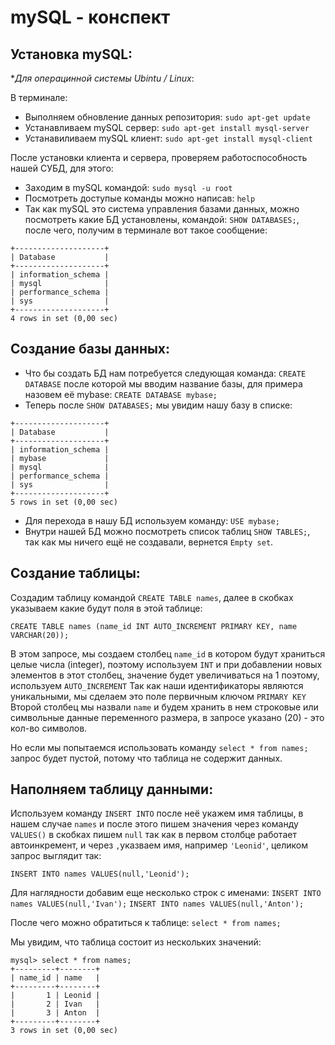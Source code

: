 # mySQL - конспект #

## Установка  mySQL: ##
**Для операцинной системы Ubintu / Linux*:

В терминале:

- Выполняем обновление данных репозитория: ```sudo apt-get update```
- Устанавливаем mySQL сервер: ```sudo apt-get install mysql-server```
- Устанавиливаем mySQL клиент: ```sudo apt-get install mysql-client```

После установки клиента и сервера, проверяем работоспособность нашей СУБД, для этого:

- Заходим в mySQL командой: ```sudo mysql -u root```
- Посмотреть доступые команды можно написав: ```help```
- Так как mySQL это система управления базами данных, можно посмотреть какие БД установлены, командой: ```SHOW DATABASES;```, после чего, получим в терминале вот такое сообщение:

```
+--------------------+
| Database           |
+--------------------+
| information_schema |
| mysql              |
| performance_schema |
| sys                |
+--------------------+
4 rows in set (0,00 sec)
```

## Создание базы данных: ##

- Что бы создать БД нам потребуется следующая команда: ```CREATE DATABASE``` после которой мы вводим название базы, для примера назовем её mybase: ```CREATE DATABASE mybase;```
- Теперь после ```SHOW DATABASES;``` мы увидим нашу базу в списке:

```
+--------------------+
| Database           |
+--------------------+
| information_schema |
| mybase             |
| mysql              |
| performance_schema |
| sys                |
+--------------------+
5 rows in set (0,00 sec)
``` 

- Для перехода в нашу БД используем команду: ```USE mybase;```
- Внутри нашей БД можно посмотреть список таблиц ```SHOW TABLES;```, так как мы ничего ещё не создавали, вернется ```Empty set```.

## Создание таблицы: ##

Создадим таблицу командой ```CREATE TABLE names```, далее в скобках указываем какие будут поля в этой таблице: 
```
CREATE TABLE names (name_id INT AUTO_INCREMENT PRIMARY KEY, name VARCHAR(20));
```
В этом запросе, мы создаем столбец ```name_id``` в котором будут храниться целые числа (integer), поэтому используем ```INT``` и при добавлении новых элементов в этот столбец, значение будет увеличиваться на 1 поэтому, используем ```AUTO_INCREMENT```
Так как наши идентификаторы являются уникальными, мы сделаем это поле
первичным ключом ```PRIMARY KEY```
Второй столбец мы назвали ```name``` и будем хранить в нем строковые или символьные данные переменного размера, в запросе указано (20) - это кол-во символов.

Но если мы попытаемся использовать команду ```select * from names;``` запрос будет пустой, потому что таблица не содержит данных.

## Наполняем таблицу данными: ##

Используем команду ```INSERT INTO``` после неё укажем имя таблицы, в нашем случае ```names``` и после этого пишем значения через команду ```VALUES()``` в скобках пишем ```null``` так как в первом столбце работает автоинкремент, и через ```,```указваем имя, например ```'Leonid'```, целиком запрос выглядит так:

```INSERT INTO names VALUES(null,'Leonid');```

Для наглядности добавим еще несколько строк с именами:
```INSERT INTO names VALUES(null,'Ivan');```
```INSERT INTO names VALUES(null,'Anton');```

После чего можно обратиться к таблице:
```select * from names;```

Мы увидим, что таблица состоит из нескольких значений:
```
mysql> select * from names;
+---------+--------+
| name_id | name   |
+---------+--------+
|       1 | Leonid |
|       2 | Ivan   |
|       3 | Anton  |
+---------+--------+
3 rows in set (0,00 sec)

```
